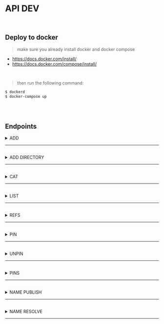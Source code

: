 # API DEV
<br />

## Deploy to docker

> make sure you already install docker and docker compose

- https://docs.docker.com/install/
- https://docs.docker.com/compose/install/ 
<br />

> then run the following command:

``` bash
$ dockerd
$ docker-compose up
```
<br><br>

## Endpoints

<details>
<summary>ADD</summary>

###### *Add single/multiple string and or file to IPFS*

> POST: http://localhost:8081/ipfs/add

``` bash
# headers:
Content-Type: multipart/form-data
```

``` bash
# sample body

# single data 
file: sample.jpg # type file

# single data 
arg: "Lorem ipsum..." # type string

# multiple data
file: sample.jpg # type file
file: sample2.jpg # type file

# multiple data
file: sample.jpg # type file
file: sample2.jpg # type file
arg: "Lorem ipsum..." # type string
arg: "Sample 2 Lorem ipsum..." # type string

```

``` bash
# sample success response:
[
    {
        "status": "success",
        "data": {
            "data": "sample.jpg",
            "hash": "QmWaV5TVkGAR4infA3zP2mqTjwBUHcZy6YrTw4eyvTxzej"
        }
    },
    {
        "status": "success",
        "data": {
            "data": "sample2.jpg",
            "hash": "QmWaV5TVkGAR4infA3zP2mqTjwBUHcZy6YrTw4eyvTxuyt"
        }
    },
    {
        "status": "success",
        "data": {
            "data": "Lorem ipsum...",
            "hash": "QmXy3FjCoBGcFjcKwCdYZDsqQgmsscQ79LNtwZfNkp4L7g"
        }
    },
    {
        "status": "success",
        "data": {
            "data": "Sample 2 Lorem ipsum...",
            "hash": "QmRhkA7aXDhTeGDA959dGLxBKLHKbCc9FuWtevKxwSTqL3"
        }
    }
]
```

``` bash
# sample failed response:
{
    "status": "failed",
    "error_msg": "multipart: NextPart: EOF"
}

# OR

[
    {
        "status": "failed",
        "error_msg": "Post http://ipfs_host/5001/api/v0/add?: read tcp 172.18.0.2:53164->202.3.219.211:80: read: connection reset by peer",
        "data": {
            "data": "dog.jpeg"
        }
    },
    {
        "status": "failed",
        "error_msg": "Post http://ipfs_host/5001/api/v0/add?: read tcp 172.18.0.2:53186->202.3.219.211:80: read: connection reset by peer",
        "data": {
            "data": "abc"
        }
    }
]
```
</details>
<hr /><br>


<details>
<summary>ADD DIRECTORY</summary>

###### *adds a directory recursively with all of the files under it*

> POST: http://localhost:8081/ipfs/adddir

``` bash
# headers:
Content-Type: application/json
```

``` bash
# sample body
{
	"directory": "/home/sample/foo"
}
```

``` bash
# sample success response:
{
    "status": "success",
    "data": {
        "data": "/home/sample/foo",
        "hash": "QmdwSiWRYypAv4hgWUAcNfQcnkTQ72C37Pgck92iQdtphs"
    }
}
```

``` bash
# sample failed response:
{
    "status": "success",
    "error_msg": "lstat /home/sample/foo: no such file or directory",
    "data": {
        "data": "/home/sample/foo"
    }
}
```
</details>
<hr /><br>

<details>
<summary>CAT</summary>

###### *Cat the content at the given path.*

> GET: http://localhost:8081/ipfs/cat/:hash

``` bash
# success response accesed via browser will showing the content string/image/pdf. If the content are .zip then will auto be downloaded.
```

``` bash
# sample failed response:
{
"status": "failed",
"error_msg": "cat: invalid path \"QmWkTKsj33qSEV4Yghba6fBjtiLX76K77bvh6S3qFemFACx\": selected encoding not supported"
}
```
</details>
<hr /><br>


<details>
<summary>LIST</summary>

###### *List entries at the given path.*

> GET: http://localhost:8081/ipfs/list

``` bash
# sample success response:
{
    "status": "success",
    "data": [
        {
            "Hash": "QmeBpzHngbHes9hoPjfDCmpNHGztkmZFRX4Yp9ftKcXZDN",
            "Name": "bar",
            "Size": 0,
            "Type": 1
        },
        {
            "Hash": "QmSbAeaYBpavHpDuzV9hugbLLS1EipE3BwWHKZgtfeH5nv",
            "Name": "baz",
            "Size": 4,
            "Type": 2
        },
        {
            "Hash": "Qmd286K6pohQcTKYqnS1YhWrCiS4gz7Xi34sdwMe9USZ7u",
            "Name": "cat.jpg",
            "Size": 443230,
            "Type": 2
        }
    ]
}
```

``` bash
# sample failed response:
{
    "status": "failed",
    "error_msg": "ls: invalid path \"QmdwSiWRYypAv4hgWUAcNfQcnkTQ72C37Pgck92iQdtphsx\": selected encoding not supported"
}
```
</details>
<hr /><br>

<details>
<summary>REFS</summary>

###### *Lists links (references) from an object.*

> POST: http://localhost:8081/ipfs/refs

``` bash
# headers:
Content-Type: application/json
```

``` bash
# sample body
{
	"hash": "QmdwSiWRYypAv4hgWUAcNfQcnkTQ72C37Pgck92iQdtphs",
	"recursive": true
}
```

``` bash
# sample success response:
{
    "status": "success",
    "data": [
        "QmeBpzHngbHes9hoPjfDCmpNHGztkmZFRX4Yp9ftKcXZDN",
        "QmWLdkp93sNxGRjnFHPaYg8tCQ35NBY3XPn6KiETd3Z4WR",
        "QmSbAeaYBpavHpDuzV9hugbLLS1EipE3BwWHKZgtfeH5nv",
        "Qmd286K6pohQcTKYqnS1YhWrCiS4gz7Xi34sdwMe9USZ7u",
        "QmPEKipMh6LsXzvtLxunSPP7ZsBM8y9xQ2SQQwBXy5UY6e",
        "QmT8onRUfPgvkoPMdMvCHPYxh98iKCfFkBYM1ufYpnkHJn"
    ]
}
```

``` bash
# sample failed response:
{
    "status": "failed",
    "error_msg": "refs: invalid path \"QmdwSiWRYypAv4hgWUAcNfQcnkTQ72C37Pgck92iQdtphsx\": selected encoding not supported"
}
```
</details>
<hr /><br>


<details>
<summary>PIN</summary>

###### *Pin the given path.*

> GET: http://localhost:8081/ipfs/pin/:hash

``` bash
# sample success response:
{
    "status": "success"
}
```

``` bash
# sample failed response:
{
    "status": "failed",
    "error_msg": "pin/add: invalid path \"QmQnvUyGs6hnhEk4S57uSWvpD9JC9ZaBNuKQoU6JZtiXNYx\": selected encoding not supported"
}
```
</details>
<hr /><br>



<details>
<summary>UNPIN</summary>

###### *Unpin the given path.*

> GET: http://localhost:8081/ipfs/unpin/:hash

``` bash
# sample success response:
{
    "status": "success"
}
```

``` bash
# sample failed response:
{
    "status": "failed",
    "error_msg": "pin/rm: invalid path \"QmQnvUyGs6hnhEk4S57uSWvpD9JC9ZaBNuKQoU6JZtiXNYx\": selected encoding not supported"
}
```
</details>
<hr /><br>


<details>
<summary>PINS</summary>

###### *Pins returns a map of the pin hashes to their info (currently just the pin type, one of DirectPin, RecursivePin, or IndirectPin.*

> GET: http://localhost:8081/ipfs/pins

``` bash
# sample success response:
{
    "status": "success",
    "data": {
        "QmNM52yu9pdXzYDZAiESQzGdxvS7Aex7rhY2MHkAy8mrG9": {
            "Type": "indirect"
        },
        "QmNM5Ly3hX8UVXFvDvVGyqkPxgZjXuW9xC9Dy4hRqwNCyV": {
            "Type": "recursive"
        },
        "QmNM8AKoCDCcYnAQ6j1JQHiaP7Jr7kfiostnuY3SMjHddU": {
            "Type": "indirect"
        }
    }
}
```
</details>
<hr /><br>


<details>
<summary>NAME PUBLISH</summary>

###### *Publish IPNS names.*

> POST: http://localhost:8081/ipfs/name/publish

``` bash
# headers:
Content-Type: application/json
```

``` bash
# sample body
{
	"contenthash": "Qmbu7x6gJbsKDcseQv66pSbUcAA3Au6f7MfTYVXwvBxN2K",
	"key": "mykey",
	"lifetime": 3600,
	"ttl": 3600,
	"resolve": false
}
```

``` bash
# sample success response:
{
    "status": "success",
    "data": {
        "name": "QmQdg7mmxnQ3xvybjk1xGpBHU5QMsQKEbUeCgxrBg1pAKK",
        "value": "/ipfs/Qmbu7x6gJbsKDcseQv66pSbUcAA3Au6f7MfTYVXwvBxN2K"
    }
}
```

``` bash
# sample failed response:
{
    "status": "failed",
    "error_msg": "name/publish: failed to find any peer in table"
}

# OR

{
    "status": "failed",
    "error_msg": "name/publish: expired record"
}
```
</details>
<hr /><br>


<details>
<summary>NAME RESOLVE</summary>

###### *Resolve gets resolves the string provided to an /ipns/[name]. If asked to resolve an empty string, resolve instead resolves the node's own /ipns value.*

> GET: http://localhost:8081/ipfs/name/resolve/:hash

``` bash
# sample success response:
{
    "status": "success",
    "data": "/ipfs/QmWe8FaHMRb3fGLqyyvxSpkAicMqGnLkmr1fMrr4Ep8SNT"
}
```

``` bash
# sample failed response:
{
    "status": "failed",
    "error_msg": "name/resolve: context deadline exceeded"
}

# OR 

{
    "status": "failed",
    "error_msg": "name/resolve: failed to dial QmSiTko9JZyabH56y2fussEt1A5oDqsFXB3CkvAqraFryz: no addresses"
}
```
</details>
<hr /><br>